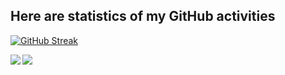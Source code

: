 

## Here are statistics of my GitHub activities

[![GitHub Streak](https://github-readme-streak-stats.herokuapp.com?user=SilvesterYu&theme=nord&hide_border=true)](https://git.io/streak-stats)


<img align="left" src="https://github-readme-stats.vercel.app/api?username=SilvesterYu&theme=vue-dark&layout=compact&count_private=true&show_icons=true&hide_border=true"/>
<img align="left" src="https://github-readme-stats.vercel.app/api/top-langs/?username=SilvesterYu&theme=vue-dark&layout=compact&hide_border=true&card_width=250&langs_count=12"/>
